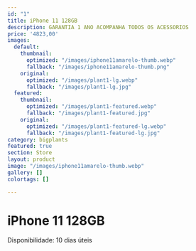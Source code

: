 ```yaml
---
id: "1"
title: iPhone 11 128GB
description: GARANTIA 1 ANO ACOMPANHA TODOS OS ACESSORIOS
price: '4823,00'
images:
  default:
    thumbnail:
      optimized: "/images/iphone11amarelo-thumb.webp"
      fallback: "/images/iphone11amarelo-thumb.png"
    original:
      optimized: "/images/plant1-lg.webp"
      fallback: "/images/plant1-lg.jpg"
  featured:
    thumbnail:
      optimized: "/images/plant1-featured.webp"
      fallback: "/images/plant1-featured.jpg"
    original:
      optimized: "/images/plant1-featured-lg.webp"
      fallback: "/images/plant1-featured-lg.jpg"
category: bigplants
featured: true
section: Store
layout: product
image: "/images/iphone11amarelo-thumb.webp"
gallery: []
colortags: []

---
```

# iPhone 11 128GB

Disponibilidade: 10 dias úteis